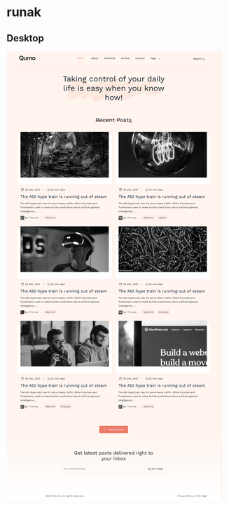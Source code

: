 # runak
  ## Desktop
![runak-desktop-compressed](https://github.com/neda1998/Qurno/blob/main/img/Screenshot%202022-04-21%20at%2016-13-33%20project4.png)
